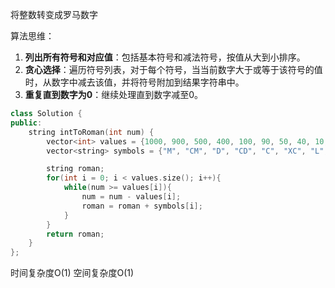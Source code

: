将整数转变成罗马数字

算法思维：
1. **列出所有符号和对应值**：包括基本符号和减法符号，按值从大到小排序。
2. **贪心选择**：遍历符号列表，对于每个符号，当当前数字大于或等于该符号的值时，从数字中减去该值，并将符号附加到结果字符串中。
3. **重复直到数字为0**：继续处理直到数字减至0。

```cpp
class Solution {
public:
    string intToRoman(int num) {
        vector<int> values = {1000, 900, 500, 400, 100, 90, 50, 40, 10, 9, 5, 4, 1};
        vector<string> symbols = {"M", "CM", "D", "CD", "C", "XC", "L", "XL", "X", "IX", "V", "IV", "I"};

        string roman;
        for(int i = 0; i < values.size(); i++){
            while(num >= values[i]){
                num = num - values[i];
                roman = roman + symbols[i];
            }
        }
        return roman;
    }
};
```

时间复杂度O(1)
空间复杂度O(1)
